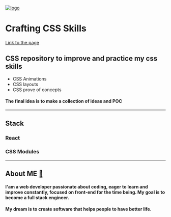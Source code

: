 [![logo](https://bmunz.dev/figma/bmunz.svg "logo bmunz.dev")](https://bmunz.dev "Portfolio")
# Crafting CSS Skills 
[Link to the page](https://moonbe77.github.io/crafting_CSS-skills/)
## CSS repository to improve and practice my css skills 
   * CSS Animations 
   * CSS layouts
   * CSS prove of concepts
   #### The final idea is to make a collection of ideas and POC
---
 ## Stack
   ### React
   ### CSS Modules
---

## About ME [🔗](https://bmunz.dev "Portfolio")
 
 #### I'am a web developer passionate about coding, eager to learn and improve constantly, focused on front-end for the time being. My goal is to become a full stack engineer.
 
 #### My dream is to create software that helps people to have better life.